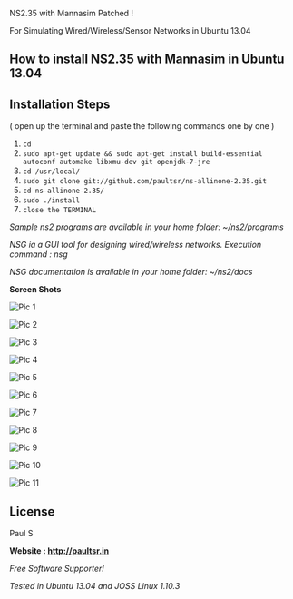 NS2.35 with Mannasim Patched !

For Simulating Wired/Wireless/Sensor Networks in Ubuntu 13.04

How to install NS2.35 with Mannasim in Ubuntu 13.04
-----------------------------------------------------------------------

## Installation Steps  
( open up the terminal and paste the following commands one by one )

1. `cd`
2. `sudo apt-get update && sudo apt-get install build-essential autoconf automake libxmu-dev git openjdk-7-jre`
3. `cd /usr/local/`
4. `sudo git clone git://github.com/paultsr/ns-allinone-2.35.git`
5. `cd ns-allinone-2.35/`
6. `sudo ./install`
7. `close the TERMINAL`

*Sample ns2 programs are available in your home folder: ~/ns2/programs*

*NSG ia a GUI tool for designing wired/wireless networks. Execution command : nsg*

*NSG documentation is available in your home folder: ~/ns2/docs*

**Screen Shots**

![Pic 1](http://paultsr.in/images/mannasim/ns1.png)

![Pic 2](http://paultsr.in/images/mannasim/ns2.png)

![Pic 3](http://paultsr.in/images/mannasim/ns3.png)

![Pic 4](http://paultsr.in/images/mannasim/ns4.png)

![Pic 5](http://paultsr.in/images/mannasim/ns5.png)

![Pic 6](http://paultsr.in/images/mannasim/ns6.png)

![Pic 7](http://paultsr.in/images/mannasim/ns7.png)

![Pic 8](http://paultsr.in/images/mannasim/ns8.png)

![Pic 9](http://paultsr.in/images/mannasim/ns9.png)

![Pic 10](http://paultsr.in/images/mannasim/ns10.png)

![Pic 11](http://paultsr.in/images/mannasim/ns11.png)



License
-

Paul S

**Website : http://paultsr.in**

*Free Software Supporter!*

*Tested in Ubuntu 13.04 and JOSS Linux 1.10.3*
